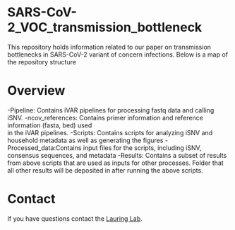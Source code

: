 # SARS-CoV-2_VOC_transmission_bottleneck

This repository holds information related to our paper on transmission bottlenecks in SARS-CoV-2 variant of concern infections. Below is a map of the repository structure

# Overview


-Pipeline: Contains iVAR pipelines for processing fastq data and calling iSNV.
-ncov_references: Contains primer information and reference information  (fasta, bed) used 	
in the iVAR pipelines. 
-Scripts: Contains scripts for analyzing iSNV and household metadata as well as generating the figures
-Processed_data:Contains input files for the scripts, including iSNV, consensus sequences, and metadata
-Results: Contains a subset of results from above scripts that are used as inputs for other processes. Folder that all other results will be deposited in after running the above scripts.


# Contact
If you have questions contact the [Lauring Lab](https://lauringlab.wordpress.com/contacts/).
